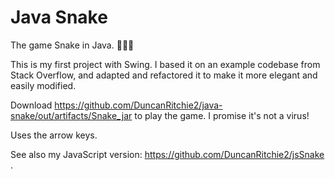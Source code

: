 # Java Snake
The game Snake in Java. 🐍🐍🐍

This is my first project with Swing. I based it on an example codebase from Stack Overflow, and adapted and refactored it to make it more elegant and easily modified.

Download https://github.com/DuncanRitchie2/java-snake/out/artifacts/Snake_jar to play the game. I promise it's not a virus!

Uses the arrow keys.

See also my JavaScript version: https://github.com/DuncanRitchie2/jsSnake .
